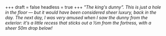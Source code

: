 
+++
draft = false
headless = true
+++
_"The king's dunny". This is just a hole in the floor &mdash; but it would have been considered sheer luxury, back in the day. The next day, I was very amused when I saw the dunny from the exterior: it's a little recess that sticks out a &frac12;m from the fortress, with a sheer 50m drop below!_
